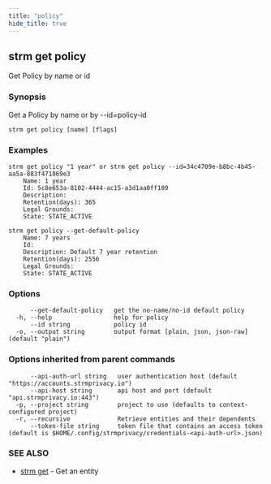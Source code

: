 ```yaml
---
title: "policy"
hide_title: true
---
```

## strm get policy

Get Policy by name or id

### Synopsis

Get a Policy by name or by --id=policy-id

```
strm get policy [name] [flags]
```

### Examples

```
strm get policy "1 year" or strm get policy --id=34c4709e-b8bc-4b45-aa5a-883f471869e3
	Name: 1 year
	Id: 5c8e653a-8102-4444-ac15-a3d1aa0ff109
	Description:
	Retention(days): 365
	Legal Grounds:
	State: STATE_ACTIVE

strm get policy --get-default-policy
	Name: 7 years
	Id:
	Description: Default 7 year retention
	Retention(days): 2556
	Legal Grounds:
	State: STATE_ACTIVE
```

### Options

```
      --get-default-policy   get the no-name/no-id default policy
  -h, --help                 help for policy
      --id string            policy id
  -o, --output string        output format [plain, json, json-raw] (default "plain")
```

### Options inherited from parent commands

```
      --api-auth-url string   user authentication host (default "https://accounts.strmprivacy.io")
      --api-host string       api host and port (default "api.strmprivacy.io:443")
  -p, --project string        project to use (defaults to context-configured project)
  -r, --recursive             Retrieve entities and their dependents
      --token-file string     token file that contains an access token (default is $HOME/.config/strmprivacy/credentials-<api-auth-url>.json)
```

### SEE ALSO

* [strm get](docs/04-reference/01-cli-reference/strm/get/index.md)	 - Get an entity

